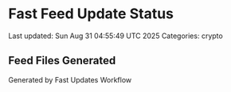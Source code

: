 # Fast Feed Update Status
Last updated: Sun Aug 31 04:55:49 UTC 2025
Categories: crypto

## Feed Files Generated

Generated by Fast Updates Workflow
